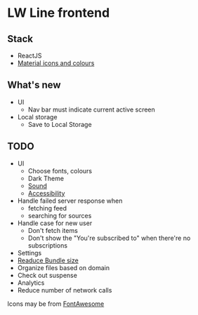 # LW Line frontend


## Stack
- ReactJS
- [Material icons and colours](material.io)


## What's new
- UI
    - Nav bar must indicate current active screen
- Local storage
    - Save to Local Storage


## TODO
- UI
    - Choose fonts, colours
    - Dark Theme
    - [Sound](https://material.io/design/sound/applying-sound-to-ui.html)
    - [Accessibility](https://material.io/design/usability/accessibility.html#)
- Handle failed server response when
    - fetching feed
    - searching for sources
- Handle case for new user
    - Don't fetch items
    - Don't show the "You're subscribed to" when there're no subscriptions
- Settings
- [Readuce Bundle size](https://material-ui.com/guides/minimizing-bundle-size/#option-2)
- Organize files based on domain
- Check out suspense
- Analytics
- Reduce number of network calls



Icons may be from [FontAwesome](https://fontawesome.com/license)